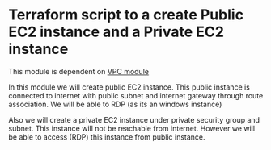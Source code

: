 # Terraform script to a create Public EC2 instance and a Private EC2 instance
This module is dependent on [VPC module](https://github.com/asteranup/terraformaws)

In this module we will create public EC2 instance. This public instance is connected to internet with public subnet and internet gateway through route association. We will be able to RDP (as its an windows instance) 

Also we will create a private EC2 instance under private security group and subnet. This instance will not be reachable from internet. However we will be able to access (RDP) this instance from public instance.  